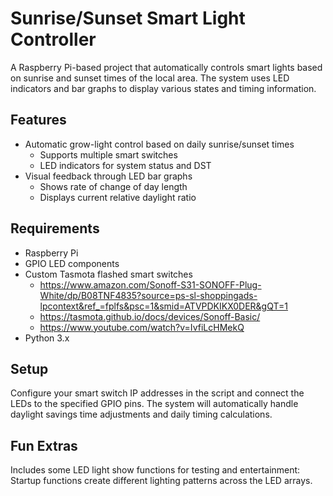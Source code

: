 # Sunrise/Sunset Smart Light Controller

A Raspberry Pi-based project that automatically controls smart lights based on sunrise and sunset times of the local area. The system uses LED indicators and bar graphs to display various states and timing information.

## Features

- Automatic grow-light control based on daily sunrise/sunset times
    - Supports multiple smart switches
    - LED indicators for system status and DST
- Visual feedback through LED bar graphs
    - Shows rate of change of day length
    - Displays current relative daylight ratio

## Requirements

- Raspberry Pi
- GPIO LED components
- Custom Tasmota flashed smart switches
    - https://www.amazon.com/Sonoff-S31-SONOFF-Plug-White/dp/B08TNF4835?source=ps-sl-shoppingads-lpcontext&ref_=fplfs&psc=1&smid=ATVPDKIKX0DER&gQT=1
    - https://tasmota.github.io/docs/devices/Sonoff-Basic/
    - https://www.youtube.com/watch?v=IvfiLcHMekQ
- Python 3.x

## Setup

Configure your smart switch IP addresses in the script and connect the LEDs to the specified GPIO pins. The system will automatically handle daylight savings time adjustments and daily timing calculations.

## Fun Extras

Includes some LED light show functions for testing and entertainment: Startup functions create different lighting patterns across the LED arrays.
